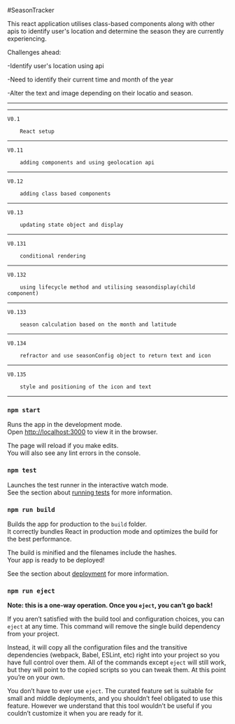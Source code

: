 #SeasonTracker

This react application utilises class-based components along with other apis to identify user's location and determine the season they are currently experiencing.

Challenges ahead:

-Identify user's location using api

-Need to identify their current time and month of the year

-Alter the text and image depending on their locatio and season.

--------------------------------------------------------------
------------
    V0.1

        React setup
        
------------
    V0.11

        adding components and using geolocation api
 
------------
    V0.12

        adding class based components
 
------------
    V0.13

        updating state object and display
 
------------
    V0.131

        conditional rendering
 
------------
    V0.132

        using lifecycle method and utilising seasondisplay(child component)
 
------------
    V0.133

        season calculation based on the month and latitude
 
------------
    V0.134

        refractor and use seasonConfig object to return text and icon
 
------------
    V0.135

        style and positioning of the icon and text
 
--------------------------------------------------------------

### `npm start`

Runs the app in the development mode.<br />
Open [http://localhost:3000](http://localhost:3000) to view it in the browser.

The page will reload if you make edits.<br />
You will also see any lint errors in the console.

### `npm test`

Launches the test runner in the interactive watch mode.<br />
See the section about [running tests](https://facebook.github.io/create-react-app/docs/running-tests) for more information.

### `npm run build`

Builds the app for production to the `build` folder.<br />
It correctly bundles React in production mode and optimizes the build for the best performance.

The build is minified and the filenames include the hashes.<br />
Your app is ready to be deployed!

See the section about [deployment](https://facebook.github.io/create-react-app/docs/deployment) for more information.

### `npm run eject`

**Note: this is a one-way operation. Once you `eject`, you can’t go back!**

If you aren’t satisfied with the build tool and configuration choices, you can `eject` at any time. This command will remove the single build dependency from your project.

Instead, it will copy all the configuration files and the transitive dependencies (webpack, Babel, ESLint, etc) right into your project so you have full control over them. All of the commands except `eject` will still work, but they will point to the copied scripts so you can tweak them. At this point you’re on your own.

You don’t have to ever use `eject`. The curated feature set is suitable for small and middle deployments, and you shouldn’t feel obligated to use this feature. However we understand that this tool wouldn’t be useful if you couldn’t customize it when you are ready for it.